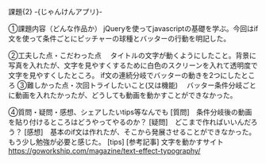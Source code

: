 課題{2} -{じゃんけんアプリ}-

①課題内容（どんな作品か）
jQueryを使ってjavascriptの基礎を学ぶ。今回はif文を使って条件ごとにピッチャーの球種とバッターの行動を明記した。

②工夫した点・こだわった点
　タイトルの文字が動くようにしたこと。背景に写真を入れたが、文字を見やすくするために白色のスクリーンを入れて透明度で文字を見やすくしたところ。
if文の連続分岐でバッターの動きを2つにしたところ
③難しかった点・次回トライしたいこと(又は機能)
　バッター条件分岐ごとに動画を入れたかったが、どうしても動画を動かすことができなかった。

④質問・疑問・感想、シェアしたいtips等なんでも
[質問]　条件分岐後の動画を貼り付けるところはどうやってやるのか？
[疑問]　どこまで作ればいいんだろう？
[感想]　基本のif文は作れたが、そこから発展させることができなかった。もう少し勉強が必要と感じた。
[tips]
[参考記事]
文字を動かすサイト
https://goworkship.com/magazine/text-effect-typography/
